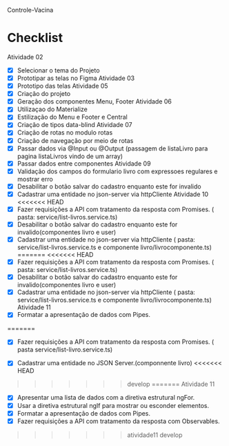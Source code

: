  Controle-Vacina  
# Checklist
Atividade 02
- [x] Selecionar o tema do Projeto
- [x] Prototipar as telas no Figma
Atividade 03
- [x] Prototipo das telas
Atividade 05
- [x] Criação do projeto
- [x] Geração dos componentes Menu, Footer
Atividade 06
- [x] Utilizaçao do Materialize 
- [x] Estilização do Menu e Footer e Central
- [x] Criação de tipos data-blind
Atividade 07
- [x] Criação de rotas no modulo rotas
- [x] Criação de navegação por meio de rotas
- [x] Passar dados via @Input ou @Output (passagem de listaLivro para pagina listaLivros vindo de um array)
- [x] Passar dados entre componentes
Atividade 09
- [x] Validação dos campos do formulario livro com expressoes regulares e mostrar erro
- [x] Desabilitar o botão salvar do cadastro enquanto este for invalido
- [x] Cadastrar uma entidade no json-server via httpCliente
Atividade 10
<<<<<<< HEAD
- [x] Fazer requisições a API com tratamento da resposta com Promises. ( pasta: service/list-livros.service.ts)
- [x] Desabilitar o botão salvar do cadastro enquanto este for invalido(componentes livro e user)
- [x] Cadastrar uma entidade no json-server via httpCliente  ( pasta: service/list-livros.service.ts  e componente livro/livrocomponente.ts)
=======
<<<<<<< HEAD
- [x] Fazer requisições a API com tratamento da resposta com Promises. ( pasta: service/list-livros.service.ts)
- [x] Desabilitar o botão salvar do cadastro enquanto este for invalido(componentes livro e user)
- [x] Cadastrar uma entidade no json-server via httpCliente  ( pasta: service/list-livros.service.ts  e componente livro/livrocomponente.ts)
Atividade 11
- [x] Formatar a apresentação de dados com Pipes.

=======
- [x] Fazer requisições a API com tratamento da resposta com Promises. ( pasta service/list-livro.service.ts)
- [x] Cadastrar uma entidade no JSON Server.(componnente livro)
<<<<<<< HEAD

  
>>>>>>> develop
=======
Atividade 11
- [x] Apresentar uma lista de dados com a diretiva estrutural ngFor.
- [x] Usar a diretiva estrutural ngIf para mostrar ou esconder elementos.
- [x] Formatar a apresentação de dados com Pipes.
- [x] Fazer requisições a API com tratamento da resposta com Observables.
  
>>>>>>> atividade11
>>>>>>> develop
